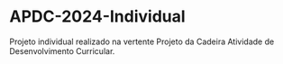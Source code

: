 # APDC-2024-Individual
Projeto individual realizado na vertente Projeto da Cadeira Atividade de Desenvolvimento Curricular.
